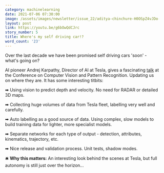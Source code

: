 ```yaml
---
category: machinelearning
date: 2021-07-06 07:30:00
image: /assets/images/newsletter/issue_22/aditya-chinchure-H0OSpZ4vJDo-unsplash.jpeg
layout: post
link: https://youtu.be/g6bOwQdCJrc
story_number: 5
title: Where's my self driving car!?
word_count: '23'
---
```

Over the last decade we have been promised self driving cars 'soon' - what's going on?

AI pioneer Andrej Karpathy, Director of AI at Tesla, gives a fascinating [talk](https://youtu.be/g6bOwQdCJrc) at the Conference on Computer Vision and Pattern Recognition. Updating us on where they are. It has some interesting titbits:

➡ Using vision to predict depth and velocity. No need for RADAR or detailed 3D maps.

➡ Collecting huge volumes of data from Tesla fleet, labelling very well and carefully.

➡ Auto labelling as a good source of data. Using complex, slow models to build training data for lighter, more specialist models.

➡ Separate networks for each type of output - detection, attributes, kinematics, trajectory, etc.

➡ Nice release and validation process. Unit tests, shadow modes.

🛎️ **Why this matters:** An interesting look behind the scenes at Tesla, but full autonomy is still just over the horizon...